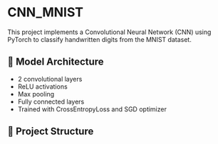 # CNN_MNIST

This project implements a Convolutional Neural Network (CNN) using PyTorch to classify handwritten digits from the MNIST dataset.

## 🧠 Model Architecture

- 2 convolutional layers
- ReLU activations
- Max pooling
- Fully connected layers
- Trained with CrossEntropyLoss and SGD optimizer

## 📁 Project Structure
